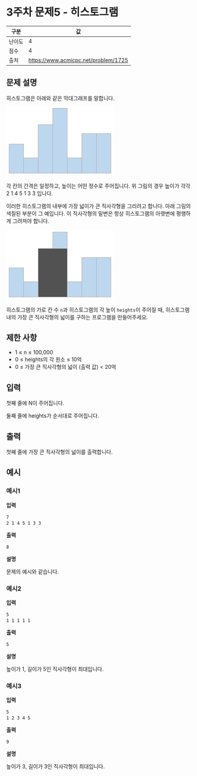 # 3주차 문제5 - 히스토그램

|구분|값|
|---|---|
|난이도|4|
|점수|4|
|출처|https://www.acmicpc.net/problem/1725|

## 문제 설명
히스토그램은 아래와 같은 막대그래프를 말합니다.

![description1](./images/description1.png)

각 칸의 간격은 일정하고, 높이는 어떤 정수로 주어집니다. 위 그림의 경우 높이가 각각 2 1 4 5 1 3 3 입니다.

이러한 히스토그램의 내부에 가장 넓이가 큰 직사각형을 그리려고 합니다. 아래 그림의 색칠된 부분이 그 예입니다. 이 직사각형의 밑변은 항상 히스토그램의 아랫변에 평행하게 그려져야 합니다.

![description2](./images/description2.png)

히스토그램의 가로 칸 수 `n`과 히스토그램의 각 높이 `heights`이 주어질 때, 히스토그램 내의 가장 큰 직사각형의 넓이를 구하는 프로그램을 만들어주세요.

## 제한 사항
- 1 ≤ n ≤ 100,000
- 0 ≤ heights의 각 원소 ≤ 10억
- 0 ≤ 가장 큰 직사각형의 넓이 (출력 값) < 20억

## 입력
첫째 줄에 N이 주어집니다.

둘째 줄에 heights가 순서대로 주어집니다.

## 출력
첫째 줄에 가장 큰 직사각형의 넓이를 출력합니다.

## 예시
### 예시1
**입력**

```
7
2 1 4 5 1 3 3
```

**출력**
```
8
```

**설명**

문제의 예시와 같습니다.


### 예시2
**입력**

```
5
1 1 1 1 1
```

**출력**
```
5
```

**설명**

높이가 1, 길이가 5인 직사각형이 최대입니다.


### 예시3
**입력**

```
5
1 2 3 4 5
```

**출력**
```
9
```

**설명**

높이가 3, 길이가 3인 직사각형이 최대입니다.
